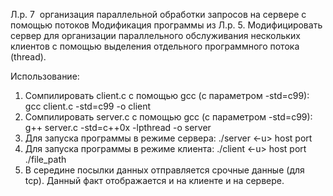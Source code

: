 Л.р. 7 ­ организация параллельной обработки запросов
на сервере с помощью потоков
Модификация программы из Л.р. 5. Модифицировать сервер для организации параллельного
обслуживания нескольких клиентов с помощью выделения отдельного программного потока (thread).


Использование:

1. Сомпилировать client.c с помощью gcc (с параметром -std=c99):
    gcc client.c -std=c99 -o client
2. Сомпилировать server.c с помощью gcc (с параметром -std=c99):
    g++ server.c -std=c++0x -lpthread -o server
2. Для запуска программы в режиме сервера:
    ./server <-u> host port
3. Для запуска программы в режиме клиента:
    ./client <-u> host port ./file_path
4. В середине посылки данных отправляется срочные данные (для tcp). Данный факт отображается и на клиенте и на сервере.
